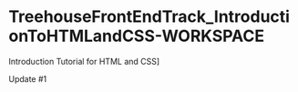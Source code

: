 # TreehouseFrontEndTrack_IntroductionToHTMLandCSS-WORKSPACE
 Introduction Tutorial for HTML and CSS]

Update #1

